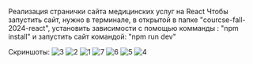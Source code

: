 Реaлизация странички сайта медицинских услуг на React
Чтобы запустить сайт, нужно в терминале, в открытой в папке "courcse-fall-2024-react",
установить зависимости с помощью комманды : "npm install"
и запустить сайт командой: "npm run dev"



Скриншоты:
![3](https://github.com/Gleb-Rassada/React_Lab1/assets/79448263/b7b1e7a2-e22b-4de5-b435-ee5d62573b38)
![2](https://github.com/Gleb-Rassada/React_Lab1/assets/79448263/974be86c-24b7-46a4-bfec-b7cca3c30ce3)
![1](https://github.com/Gleb-Rassada/React_Lab1/assets/79448263/5c6f4f17-815b-4c31-b20c-3d9d8cf262dc)
![7](https://github.com/Gleb-Rassada/React_Lab1/assets/79448263/33aaa795-0844-415d-901c-85b232d74086)
![6](https://github.com/Gleb-Rassada/React_Lab1/assets/79448263/d67a8da4-e69b-4f85-845f-7945b739a465)
![5](https://github.com/Gleb-Rassada/React_Lab1/assets/79448263/42bb3ece-b70f-409b-ab3f-44b5c41be538)
![4](https://github.com/Gleb-Rassada/React_Lab1/assets/79448263/d8820693-b0b8-4e3f-acf1-b300e74394cb)

